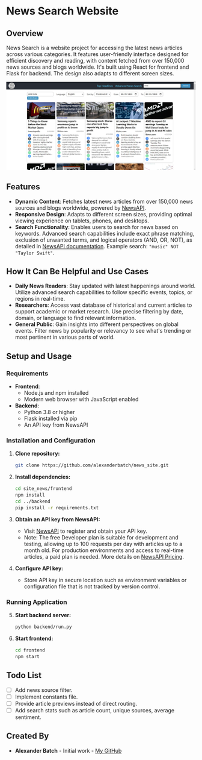 # News Search Website

## Overview
News Search is a website project for accessing the latest news articles
across various categories. It features user-friendly interface designed for efficient
discovery and reading, with content fetched from over 150,000 news sources
and blogs worldwide. It's built using React for frontend and Flask for backend.
The design also adapts to different screen sizes.

![News Search Preview](frontend/public/example_news_search.JPG)

## Features
- **Dynamic Content**: Fetches latest news articles from over 150,000 news sources
and blogs worldwide, powered by [NewsAPI](https://newsapi.org/).
- **Responsive Design**: Adapts to different screen sizes, providing optimal
  viewing experience on tablets, phones, and desktops.
- **Search Functionality**: Enables users to search for news based on keywords.
Advanced search capabilities include exact phrase matching, exclusion of unwanted
terms, and logical operators (AND, OR, NOT), as detailed in [NewsAPI
documentation](https://newsapi.org/docs/endpoints/everything). Example search: 
`"music" NOT "Taylor Swift"`.

## How It Can Be Helpful and Use Cases
- **Daily News Readers**: Stay updated with latest happenings around world. Utilize
advanced search capabilities to follow specific events, topics, or regions in
real-time.
- **Researchers**: Access vast database of historical and current articles to
support academic or market research. Use precise filtering by date, domain, or
language to find relevant information.
- **General Public**: Gain insights into different perspectives on global events.
Filter news by popularity or relevancy to see what's trending or most pertinent in
various parts of world.

## Setup and Usage
### Requirements
- **Frontend**:
  - Node.js and npm installed
  - Modern web browser with JavaScript enabled
- **Backend**:
  - Python 3.8 or higher
  - Flask installed via pip
  - An API key from NewsAPI

### Installation and Configuration
1. **Clone repository:**
   ```bash
   git clone https://github.com/alexanderbatch/news_site.git
   ```
2. **Install dependencies:**
   ```bash
   cd site_news/frontend
   npm install
   cd ../backend
   pip install -r requirements.txt
   ```
3. **Obtain an API key from NewsAPI:**
   - Visit [NewsAPI](https://newsapi.org/register) to register and obtain your API
   key.
   - Note: The free Developer plan is suitable for development and testing, allowing up to 100 requests per day with articles up to a month old. For production environments and access to real-time articles, a paid plan is needed. More details on [NewsAPI Pricing](https://newsapi.org/pricing).

4. **Configure API key:**
   - Store API key in secure location such as environment variables or
   configuration file that is not tracked by version control.

### Running Application
5. **Start backend server:**
   ```bash
   python backend/run.py
   ```
6. **Start frontend:**
   ```bash
   cd frontend
   npm start
   ```

## Todo List
- [ ] Add news source filter.
- [ ] Implement constants file.
- [ ] Provide article previews instead of direct routing.
- [ ] Add search stats such as article count, unique sources, average sentiment.

## Created By
- **Alexander Batch** - Initial work - [My GitHub](https://github.com/alexanderbatch)